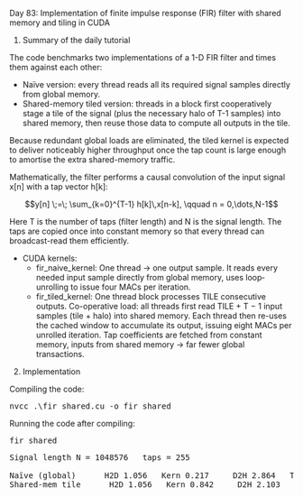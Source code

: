 Day 83: Implementation of finite impulse response (FIR) filter with shared memory and tiling in CUDA

1) Summary of the daily tutorial

The code benchmarks two implementations of a 1-D FIR filter and times them against each other:
- Naïve version: every thread reads all its required signal samples directly from global memory.
- Shared-memory tiled version: threads in a block first cooperatively stage a tile of the signal (plus the necessary halo of T-1 samples) into shared memory, then reuse those data to compute all outputs in the tile.

Because redundant global loads are eliminated, the tiled kernel is expected to deliver noticeably higher throughput once the tap count is large enough to amortise the extra shared-memory traffic.

Mathematically, the filter performs a causal convolution of the input signal x[n] with a tap vector h[k]:

```math
y[n] \;=\; \sum_{k=0}^{T-1} h[k]\,x[n-k], \qquad n = 0,\dots,N-1
```

Here T is the number of taps (filter length) and N is the signal length.
The taps are copied once into constant memory so that every thread can broadcast-read them efficiently.

- CUDA kernels:
	- fir_naive_kernel: One thread → one output sample. It reads every needed input sample directly from global memory, uses loop‐unrolling to issue four MACs per iteration.
	- fir_tiled_kernel: One thread block processes TILE consecutive outputs. Co-operative load: all threads first read TILE + T − 1 input samples (tile + halo) into shared memory. Each thread then re-uses the cached window to accumulate its output, issuing eight MACs per unrolled iteration. Tap coefficients are fetched from constant memory, inputs from shared memory → far fewer global transactions.

2) Implementation

Compiling the code:

<pre>nvcc .\fir_shared.cu -o fir_shared</pre>

Running the code after compiling:

<pre>fir_shared</pre>

<pre>Signal length N = 1048576   taps = 255

Naïve (global)      H2D 1.056   Kern 0.217     D2H 2.864   Total 4.137 ms
Shared-mem tile      H2D 1.056   Kern 0.842     D2H 2.103   Total 4.001 ms</pre>